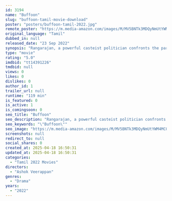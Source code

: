```yaml
---
id: 3194
name: "Buffoon"
slug: "buffoon-tamil-movie-download"
poster: "posters/buffoon-tamil-2022.jpg"
remote_poster: "https://m.media-amazon.com/images/M/MV5BNTk3MDQyNmUtYWM4MC00ZGZkLWIwMGItNTY2NzgxMDUxZjYwXkEyXkFqcGc@._V1_SX300.jpg"
original_language: "Tamil"
dubbed_in: null
released_date: "23 Sep 2022"
synopsis: "Rangarajan, a powerful casteist politician confronts the party leader for MLA seat and if denied warns to start a separate party. How far will he go to see it happen?"
type: "movie"
rating: "5.0"
imdbid: "tt14391226"
tmdbid: null
views: 0
likes: 0
dislikes: 0
author_id: 1
trailer_url: null
runtime: "119 min"
is_featured: 0
is_active: 1
is_comingsoon: 0
seo_title: "Buffoon"
seo_description: "Rangarajan, a powerful casteist politician confronts the party leader for MLA seat and if denied warns to start a separate party. How far will he go to see it happen?"
seo_keywords: "\"Buffoon\""
seo_image: "https://m.media-amazon.com/images/M/MV5BNTk3MDQyNmUtYWM4MC00ZGZkLWIwMGItNTY2NzgxMDUxZjYwXkEyXkFqcGc@._V1_SX300.jpg"
screenshots: null
redirect_to: null
social_shares: 0
created_at: 2025-04-18 16:50:31
updated_at: 2025-04-18 16:50:31
categories:
  - "Tamil 2022 Movies"
directors:
  - "Ashok Veerappan"
genres:
  - "Drama"
years:
  - "2022"
---
```

